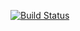 [![Build Status](https://travis-ci.org/klapuch/Uri.svg?branch=master)](https://travis-ci.org/klapuch/Uri)
